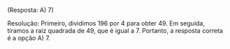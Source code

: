 (Resposta: A) 7)


Resolução: Primeiro, dividimos $196$ por $4$ para obter $49$. Em seguida, tiramos a raiz quadrada de $49$, que é igual a $7$. Portanto, a resposta correta é a opção A) 7.
